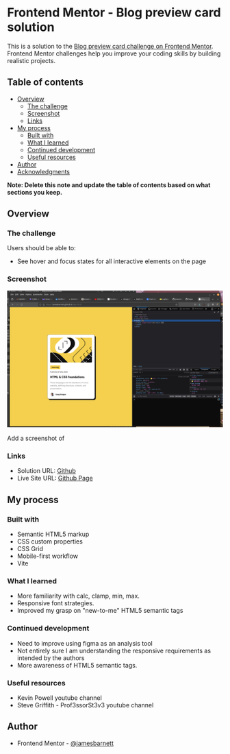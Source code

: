 # Frontend Mentor - Blog preview card solution

This is a solution to the [Blog preview card challenge on Frontend Mentor](https://www.frontendmentor.io/challenges/blog-preview-card-ckPaj01IcS). Frontend Mentor challenges help you improve your coding skills by building realistic projects. 

## Table of contents

- [Overview](#overview)
  - [The challenge](#the-challenge)
  - [Screenshot](#screenshot)
  - [Links](#links)
- [My process](#my-process)
  - [Built with](#built-with)
  - [What I learned](#what-i-learned)
  - [Continued development](#continued-development)
  - [Useful resources](#useful-resources)
- [Author](#author)
- [Acknowledgments](#acknowledgments)

**Note: Delete this note and update the table of contents based on what sections you keep.**

## Overview

### The challenge

Users should be able to:

- See hover and focus states for all interactive elements on the page

### Screenshot

![](./screenshot.png)

Add a screenshot of 
### Links

- Solution URL: [Github](https://github.com/jamesbarnett/bcp-fe)
- Live Site URL: [Github Page](https://jamesbarnett.github.io/bpc-fm/)

## My process

### Built with

- Semantic HTML5 markup
- CSS custom properties
- CSS Grid
- Mobile-first workflow
- Vite

### What I learned

- More familiarity with calc, clamp, min, max.
- Responsive font strategies.
- Improved my grasp on "new-to-me" HTML5 semantic tags

### Continued development

- Need to improve using figma as an analysis tool
- Not entirely sure I am understanding the responsive requirements as intended
  by the authors
- More awareness of HTML5 semantic tags.

### Useful resources
- Kevin Powell youtube channel
- Steve Griffith - Prof3ssorSt3v3 youtube channel

## Author

- Frontend Mentor - [@jamesbarnett](https://www.frontendmentor.io/profile/jamesbarnett)
